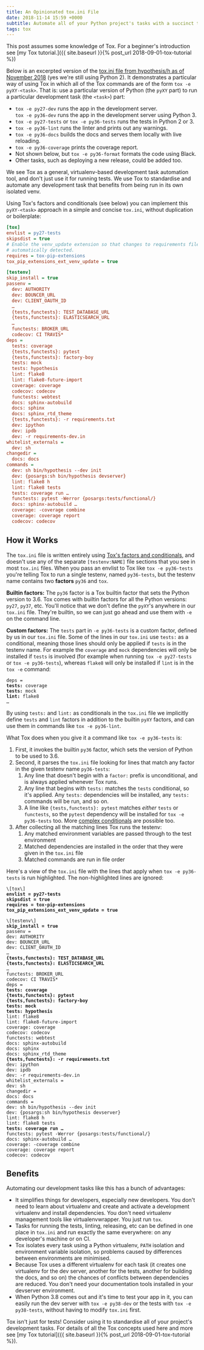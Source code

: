 ```yaml
---
title: An Opinionated tox.ini File
date: 2018-11-14 15:59 +0000
subtitle: Automate all of your Python project's tasks with a succinct tox.ini file.
tags: tox
---
```


This post assumes some knowledge of Tox. For a beginner's introduction see
[my Tox tutorial.]({{ site.baseurl }}{% post_url 2018-09-01-tox-tutorial %})

Below is an excerpted version of the [tox.ini file from hypothesis/h as of November
2018](https://github.com/hypothesis/h/blob/471cf3e620cb0ff1a6ec8ccca710727b1e20e0e6/tox.ini)
(yes we're still using Python 2). It demonstrates a particular way of using Tox
in which all of the Tox commands are of the form `tox -e pyXY-<task>`. That
is: use a particular version of Python (the `pyXY` part) to run a particular
development task (the `<task>`) part:

* `tox -e py27-dev` runs the app in the development server.  
  `tox -e py36-dev` runs the app in the development server using Python 3.
* `tox -e py27-tests` or `tox -e py36-tests` runs the tests in Python 2 or 3.
* `tox -e py36-lint` runs the linter and prints out any warnings.
* `tox -e py36-docs` builds the docs and serves them locally with live reloading.
* `tox -e py36-coverage` prints the coverage report.
* Not shown below, but `tox -e py36-format` formats the code using Black.
* Other tasks, such as deploying a new release, could be added too.

We see Tox as a general, virtualenv-based development task automation tool, and
don't just use it for running tests. We use Tox to standardise and automate any
development task that benefits from being run in its own isolated venv.

Using Tox's factors and conditionals (see below) you can implement this
`pyXY-<task>` approach in a simple and concise `tox.ini`, without duplication or
boilerplate:

```ini
[tox]
envlist = py27-tests
skipsdist = true
# Enable the venv_update extension so that changes to requirements files are
# automatically detected.
requires = tox-pip-extensions
tox_pip_extensions_ext_venv_update = true

[testenv]
skip_install = true
passenv =
  dev: AUTHORITY
  dev: BOUNCER_URL
  dev: CLIENT_OAUTH_ID
  …
  {tests,functests}: TEST_DATABASE_URL
  {tests,functests}: ELASTICSEARCH_URL
  …
  functests: BROKER_URL
  codecov: CI TRAVIS*
deps =
  tests: coverage
  {tests,functests}: pytest
  {tests,functests}: factory-boy
  tests: mock
  tests: hypothesis
  lint: flake8
  lint: flake8-future-import
  coverage: coverage
  codecov: codecov
  functests: webtest
  docs: sphinx-autobuild
  docs: sphinx
  docs: sphinx_rtd_theme
  {tests,functests}: -r requirements.txt
  dev: ipython
  dev: ipdb
  dev: -r requirements-dev.in
whitelist_externals =
  dev: sh
changedir =
  docs: docs
commands =
  dev: sh bin/hypothesis --dev init
  dev: {posargs:sh bin/hypothesis devserver}
  lint: flake8 h
  lint: flake8 tests
  tests: coverage run …
  functests: pytest -Werror {posargs:tests/functional/}
  docs: sphinx-autobuild …
  coverage: -coverage combine
  coverage: coverage report
  codecov: codecov
```

## How it Works

The `tox.ini` file is written entirely using [Tox's factors and conditionals](https://tox.readthedocs.io/en/latest/config.html#generating-environments-conditional-settings),
and doesn't use any of the separate `[testenv:NAME]` file sections that you
see in most `tox.ini` files. When you pass an envlist to Tox like `tox -e py36-tests` you're telling Tox to run a single testenv, named `py36-tests`, but
the testenv name contains two **factors** `py36` and `tox`.

**Builtin factors:** The `py36` factor is a Tox builtin factor that sets the
Python version to 3.6.  Tox comes with builtin factors for all the Python
versions: `py27`, `py37`, etc. You'll notice that we don't define the `pyXY`'s
anywhere in our `tox.ini` file. They're builtin, so we can just go ahead and
use them with `-e` on the command line.

**Custom factors:** The `tests` part in `-e py36-tests` is a custom factor,
defined by us in our `tox.ini` file. Some of the lines in our `tox.ini` use
`tests:` as a conditional, meaning those lines should only be applied if
`tests` is in the testenv name. For example the `coverage` and `mock`
dependencies will only be installed if `tests` is involved (for example when
running `tox -e py27-tests` or `tox -e py36-tests`), whereas `flake8` will only
be installed if `lint` is in the `tox -e` command:

<pre><code>deps =
<strong>tests:</strong> coverage
<strong>tests:</strong> mock
<strong>lint:</strong> flake8
…</code></pre>

By using `tests:` and `lint:` as conditionals in the `tox.ini` file we
implicitly define `tests` and `lint` factors in addition to the builtin `pyXY`
factors, and can use them in commands like `tox -e py36-lint`.

What Tox does when you give it a command like `tox -e py36-tests` is:

1. First, it invokes the builtin `py36` factor, which sets the version of
   Python to be used to 3.6.
2. Second, it parses the `tox.ini` file looking for lines that match any factor
   in the given testenv name `py36-tests`:
   1. Any line that doesn't begin with a `factor:` prefix is unconditional,
      and is always applied whenever Tox runs.
   2. Any line that begins with `tests:` matches the `tests` conditional, so
      it's applied. Any `tests:` dependencies will be installed, any `tests:`
      commands will be run, and so on.
   3. A line like `{tests,functests}: pytest` matches _either_ `tests` or
      `functests`, so the `pytest` dependency will be installed for `tox -e py36-tests` too. More [complex conditionals](https://tox.readthedocs.io/en/latest/config.html#complex-factor-conditions) are possible too.
3. After collecting all the matching lines Tox runs the testenv:
   1. Any matched environment variables are passed through to the test
      environment
   2. Matched dependencies are installed in the order that they were given in
      the `tox.ini` file
   3. Matched commands are run in file order

Here's a view of the `tox.ini` file with the lines that apply when `tox -e py36-tests` is run highlighted. The non-highlighted lines are ignored:

<pre><code>\[tox\]
<strong>envlist = py27-tests
skipsdist = true
requires = tox-pip-extensions
tox_pip_extensions_ext_venv_update = true</strong>

\[testenv\]
<strong>skip_install = true</strong>
passenv =
dev: AUTHORITY
dev: BOUNCER_URL
dev: CLIENT_OAUTH_ID
…
<strong>{tests,functests}: TEST_DATABASE_URL</strong>
<strong>{tests,functests}: ELASTICSEARCH_URL</strong>
…
functests: BROKER_URL
codecov: CI TRAVIS*
deps =
<strong>tests: coverage</strong>
<strong>{tests,functests}: pytest</strong>
<strong>{tests,functests}: factory-boy</strong>
<strong>tests: mock</strong>
<strong>tests: hypothesis</strong>
lint: flake8
lint: flake8-future-import
coverage: coverage
codecov: codecov
functests: webtest
docs: sphinx-autobuild
docs: sphinx
docs: sphinx_rtd_theme
<strong>{tests,functests}: -r requirements.txt</strong>
dev: ipython
dev: ipdb
dev: -r requirements-dev.in
whitelist_externals =
dev: sh
changedir =
docs: docs
commands =
dev: sh bin/hypothesis --dev init
dev: {posargs:sh bin/hypothesis devserver}
lint: flake8 h
lint: flake8 tests
<strong>tests: coverage run …</strong>
functests: pytest -Werror {posargs:tests/functional/}
docs: sphinx-autobuild …
coverage: -coverage combine
coverage: coverage report
codecov: codecov</code></pre>

## Benefits

Automating our development tasks like this has a bunch of advantages:

* It simplifies things for developers, especially new developers.
  You don't need to learn about virtualenv and create and activate a
  development virtualenv and install dependencies. You don't need virtualenv
  management tools like virtualenvwrapper. You just run `tox`.
* Tasks for running the tests, linting, releasing, etc can be defined in one
  place in `tox.ini` and run exactly the same everywhere: on any developer's
  machine or on CI.
* Tox isolates every task using a Python virtualenv, `PATH` isolation and
  environment variable isolation, so problems caused by differences between
  environments are minimised.
* Because Tox uses a different virtualenv for each task (it creates one
  virtualenv for the dev server, another for the tests, another for building
  the docs, and so on) the chances of conflicts between dependencies are
  reduced. You don't need your documentation tools installed in your devserver
  environment.
* When Python 3.8 comes out and it's time to test your app in it, you can
  easily run the dev server with `tox -e py38-dev` or the tests with `tox -e py38-tests`, without having to modify `tox.ini` first.

Tox isn't just for tests! Consider using it to standardise all of your
project's development tasks. For details of all the
Tox concepts used here and more see
[my Tox tutorial]({{ site.baseurl }}{% post_url 2018-09-01-tox-tutorial %}).
